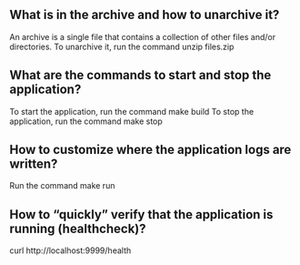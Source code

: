 ## What is in the archive and how to unarchive it?
An archive is a single file that contains a collection of other files and/or directories.
To unarchive it, run the command unzip files.zip

## What are the commands to start and stop the application?
To start the application, run the command make build
To stop the application, run the command make stop

## How to customize where the application logs are written?
Run the command make run

## How to “quickly” verify that the application is running (healthcheck)?
curl http://localhost:9999/health